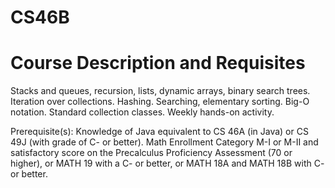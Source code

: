 # CS46B 
# Course Description and Requisites
Stacks and queues, recursion, lists, dynamic arrays, binary search trees. Iteration over collections. Hashing. Searching, elementary sorting. Big-O notation. Standard collection classes. Weekly hands-on activity.

Prerequisite(s): Knowledge of Java equivalent to CS 46A (in Java) or CS 49J (with grade of C- or better). Math Enrollment Category M-I or M-II and satisfactory score on the Precalculus Proficiency Assessment (70 or higher), or MATH 19 with a C- or better, or MATH 18A and MATH 18B with C- or better.